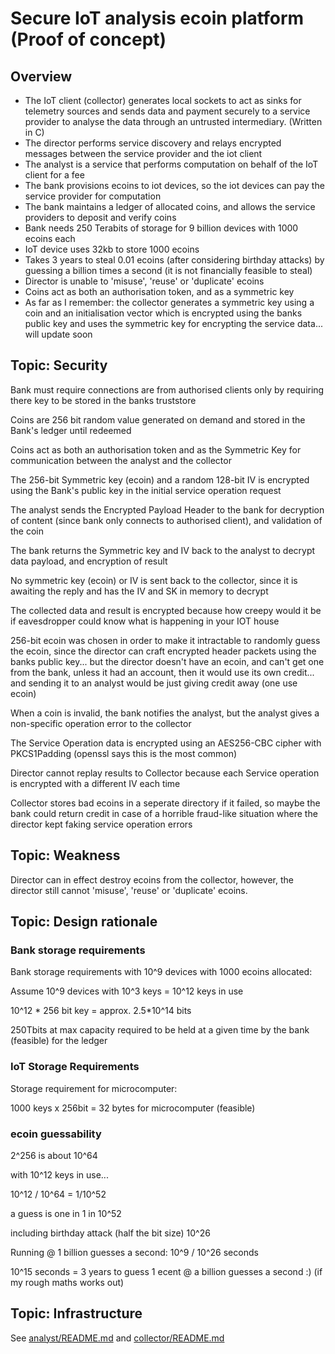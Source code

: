 # Secure IoT analysis ecoin platform (Proof of concept)
## Overview
* The IoT client (collector) generates local sockets to act as sinks for telemetry sources and sends data and payment securely to a service provider to analyse the data through an untrusted intermediary. (Written in C)
* The director performs service discovery and relays encrypted messages between the service provider and the iot client
* The analyst is a service that performs computation on behalf of the IoT client for a fee
* The bank provisions ecoins to iot devices, so the iot devices can pay the service provider for computation
* The bank maintains a ledger of allocated coins, and allows the service providers to deposit and verify coins
* Bank needs 250 Terabits of storage for 9 billion devices with 1000 ecoins each
* IoT device uses 32kb to store 1000 ecoins
* Takes 3 years to steal 0.01 ecoins (after considering birthday attacks) by guessing a billion times a second (it is not financially feasible to steal)
* Director is unable to 'misuse', 'reuse' or 'duplicate' ecoins
* Coins act as both an authorisation token, and as a symmetric key
* As far as I remember: the collector generates a symmetric key using a coin and an initialisation vector which is encrypted using the banks public key and uses the symmetric key for encrypting the service data... will update soon

## Topic: Security

Bank must require connections are from authorised clients only by requiring there key to be stored in the banks truststore

Coins are 256 bit random value generated on demand and stored in the Bank's ledger until redeemed

Coins act as both an authorisation token and as the Symmetric Key for communication between the analyst and the collector

The 256-bit Symmetric key (ecoin) and a random 128-bit IV is encrypted using the Bank's public key in the initial service operation request

The analyst sends the Encrypted Payload Header to the bank for decryption of content (since bank only connects to authorised client), and validation of the coin

The bank returns the Symmetric key and IV back to the analyst to decrypt data payload, and encryption of result

No symmetric key (ecoin) or IV is sent back to the collector, since it is awaiting the reply and has the IV and SK in memory to decrypt

The collected data and result is encrypted because how creepy would it be if eavesdropper could know what is happening in your IOT house

256-bit ecoin was chosen in order to make it intractable to randomly guess the ecoin, since the director can craft encrypted header packets
using the banks public key... but the director doesn't have an ecoin, and can't get one from the bank, unless it had an account, then it 
would use its own credit... and sending it to an analyst would be just giving credit away (one use ecoin)

When a coin is invalid, the bank notifies the analyst, but the analyst gives a non-specific operation error to the collector 

The Service Operation data is encrypted using an AES256-CBC cipher with PKCS1Padding (openssl says this is the most common)

Director cannot replay results to Collector because each Service operation is encrypted with a different IV each time

Collector stores bad ecoins in a seperate directory if it failed, so maybe the bank could return credit in case of a horrible fraud-like 
situation where the director kept faking service operation errors


## Topic: Weakness

Director can in effect destroy ecoins from the collector, however, the director still cannot 'misuse', 'reuse' or 'duplicate' ecoins.

## Topic: Design rationale
### Bank storage requirements

Bank storage requirements with 10^9 devices with 1000 ecoins allocated:

Assume 10^9 devices with 10^3 keys = 10^12 keys in use

10^12 * 256 bit key = approx. 2.5*10^14 bits

250Tbits at max capacity required to be held at a given time by the bank (feasible) for the ledger

### IoT Storage Requirements

Storage requirement for microcomputer:

1000 keys x 256bit = 32 bytes for microcomputer (feasible)

### ecoin guessability

2^256 is about 10^64

with 10^12 keys in use...

10^12 / 10^64 = 1/10^52

a guess is one in 1 in 10^52 

including birthday attack (half the bit size) 10^26

Running @ 1 billion guesses a second: 10^9 / 10^26 seconds

10^15 seconds = 3 years to guess 1 ecent @ a billion guesses a second :) (if my rough maths works out)

## Topic: Infrastructure

See [analyst/README.md](analyst/README.md) and [collector/README.md](collector/README.md)
